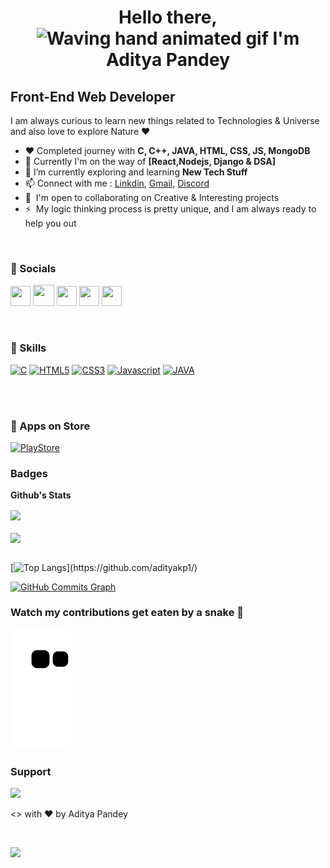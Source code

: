  <h1 align="center"> Hello there, <img src="https://raw.githubusercontent.com/nixin72/nixin72/master/wave.gif" 
         alt="Waving hand animated gif"
         height="45"
         width="45" /> I'm Aditya Pandey</h1>
         
##  Front-End Web Developer
I am always curious to learn new things related to Technologies & Universe and also love to explore Nature ❤️

- ❤️ Completed journey with **C, C++, JAVA, HTML, CSS, JS, MongoDB**
- 🧠 Currently I'm on the way of **[React,Nodejs, Django & DSA]**
- 🌱 I’m currently exploring and learning **New Tech Stuff**
- 📫 Connect with me : [Linkdin](https://www.linkedin.com/in/aditya-pandey-a54159244), <a href="mailto:testing@gmail.com">Gmail</a>, <a href="https://www.discord.com/adp1">Discord</a>
- 🤝  I'm open to collaborating on Creative & Interesting projects
- ⚡  My logic thinking process is pretty unique, and I am always ready to help you out

<br>

### 📢 Socials

<p align="left">
<a href="https://discord.com/users/adp1#8150" target="_blank" rel="noreferrer"><img src="https://raw.githubusercontent.com/danielcranney/readme-generator/main/public/icons/socials/discord.svg" width="32" height="32" /></a> 
<a href="https://www.github.com/adityakp1" target="_blank" rel="noreferrer"><img src="https://img.icons8.com/ios-glyphs/344/github.png" width="34" height="34" /></a> 
<a href="http://www.instagram.com/a.ditya_pandey" target="_blank" rel="noreferrer"><img src="https://raw.githubusercontent.com/danielcranney/readme-generator/main/public/icons/socials/instagram.svg" width="32" height="32" /></a> 
<a href="https://www.linkedin.com/in/aditya-k-p" target="_blank" rel="noreferrer"><img src="https://raw.githubusercontent.com/danielcranney/readme-generator/main/public/icons/socials/linkedin.svg" width="32" height="32" /></a> 
<a href="https://www.twitter.com/adityakp0001" target="_blank" rel="noreferrer"><img src="https://raw.githubusercontent.com/danielcranney/readme-generator/main/public/icons/socials/twitter.svg" width="32" height="32" /></a></p>

<br>

### 🔑 Skills

<p align="left">
<a href="https://docs.microsoft.com/en-us/cpp/?view=msvc-170" target="_blank" rel="noreferrer"><img src="https://raw.githubusercontent.com/danielcranney/readme-generator/main/public/icons/skills/c-colored.svg" width="36" height="36" alt="C" /></a>
<a href="https://developer.mozilla.org/en-US/docs/Glossary/HTML5" target="_blank" rel="noreferrer"><img src="https://raw.githubusercontent.com/danielcranney/readme-generator/main/public/icons/skills/html5-colored.svg" width="36" height="36" alt="HTML5" /></a>
<a href="https://www.w3.org/TR/CSS/#css" target="_blank" rel="noreferrer"><img src="https://raw.githubusercontent.com/danielcranney/readme-generator/main/public/icons/skills/css3-colored.svg" width="36" height="36" alt="CSS3" /></a>
<a href="https://developer.mozilla.org/en-US/docs/Web/JavaScript" target="_blank" rel="noreferrer"><img src="https://raw.githubusercontent.com/danielcranney/readme-generator/main/public/icons/skills/javascript-colored.svg" width="36" height="36" alt="Javascript" /></a>
<a href="https://www.java.com/en/" target="_blank"><img src="https://img.icons8.com/color/344/java-coffee-cup-logo--v1.png" width="36" heigth="36" alt="JAVA" /></a>
  
  <br><br>
  
### 🛒 Apps on Store
  
[![PlayStore](https://img.shields.io/badge/Google_Play-414141?style=for-the-badge&logo=google-play&logoColor=white&color=informational)]()
  
  
 ### Badges
 
 <b>Github's Stats</b>
 
 <a href="http://www.github.com/adityakp1">
  <img align="center" src="https://github-readme-stats.vercel.app/api?username=adityakp1&show_icons=true&theme=github_dark_dimmed" />
</a>
 <br><br>
<a href="http://www.github.com/adityakp1">
  <img align="center" src="https://github-readme-streak-stats.herokuapp.com/?user=adityakp1&stroke=ffffff&background=24292F&ring=facc15&fire=facc15&currStreakNum=ffffff&currStreakLabel=facc15&sideNums=ffffff&sideLabels=ffffff&dates=ffffff&hide_border=true" />
</a>
 <br><br>
 
 [![Top Langs](https://github-readme-stats.vercel.app/api/top-langs/?username=adityakp1&langs_count=8&layout=compact&langs_count=10&title_color=facc15&text_color=ffffff&icon_color=14b8a6&bg_color=1c1917&hide_border=true&locale=en&custom_title=Top%20%Languages")](https://github.com/adityakp1/)
 
 <a href="http://www.github.com/adityakp1"><img src="https://activity-graph.herokuapp.com/graph?username=adityakp1&bg_color=1c1917&color=ffffff&line=14b8a6&point=ffffff&area_color=1c1917&area=true&hide_border=true&custom_title=GitHub%20Commits%20Graph" alt="GitHub Commits Graph" /></a>
  
  ### Watch my contributions get eaten by a snake 🐍
![snake gif](https://github.com/adityakp1/adityakp1/blob/output/github-contribution-grid-snake.svg)
  
 ### Support
 
 <a href="https://www.buymeacoffee.com/adityakp1" target="_blank"><img src="https://cdn.buymeacoffee.com/buttons/v2/default-yellow.png" width="200" /></a>
 
 &lt;&gt; with ❤️ by Aditya Pandey
 
  <br>
  
  [![](https://visitcount.itsvg.in/api?id=adityakp1&label=Profile%20Views&color=0&icon=2&pretty=false)](https://visitcount.itsvg.in)
 


